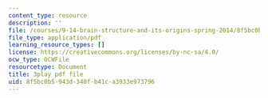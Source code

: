 ```yaml
---
content_type: resource
description: ''
file: /courses/9-14-brain-structure-and-its-origins-spring-2014/8f5bc0b5943d340fb41ca3933e973796_555120.pdf
file_type: application/pdf
learning_resource_types: []
license: https://creativecommons.org/licenses/by-nc-sa/4.0/
ocw_type: OCWFile
resourcetype: Document
title: 3play pdf file
uid: 8f5bc0b5-943d-340f-b41c-a3933e973796
---
```

